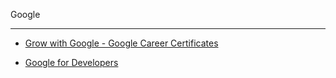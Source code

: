 Google

- - - -

* [Grow with Google - Google Career Certificates](https://grow.google/enroll-certificates/?utm_source=google&utm_medium=paidsearch&utm_campaign=ha-sem-bk-gen-exa__geo--US&utm_term=google%20courses&gad_source=1&gbraid=0AAAAADEWTLWRhRfaP-nRG34cFQY-pMZ62&gclid=Cj0KCQiApNW6BhD5ARIsACmEbkVM6l3w9Qv8KPjqlpNjAZCnymMKjX_z_UezX_Z3_LF5ilCDVuXc-UsaAhugEALw_wcB)

* [Google for Developers](https://developers.google.com)
